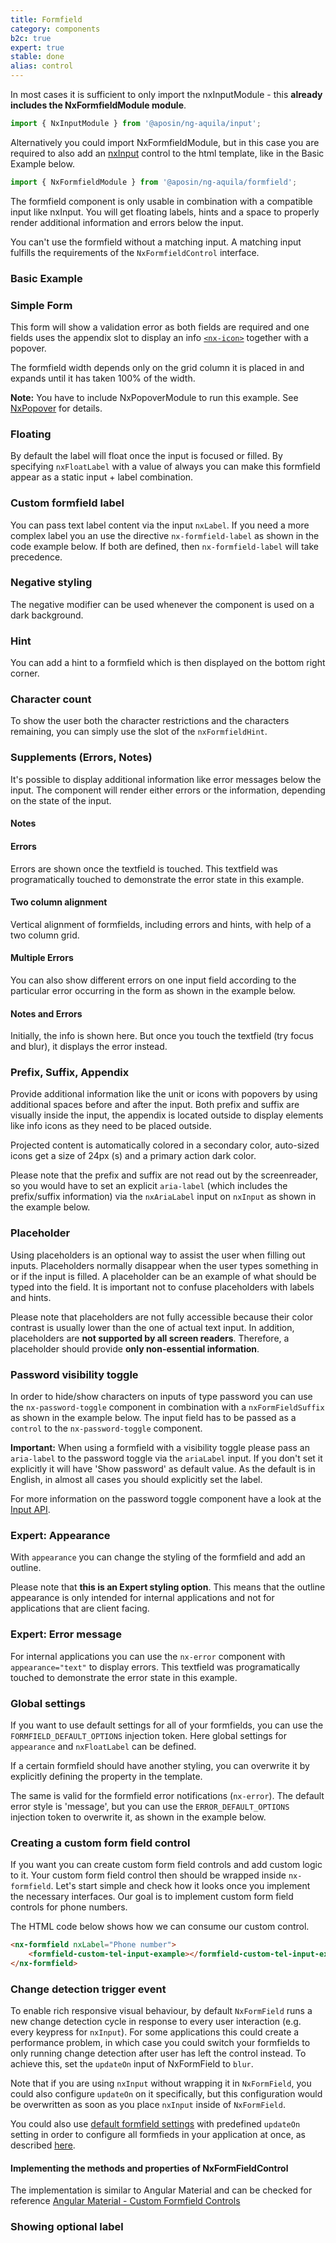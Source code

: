 ```yaml
---
title: Formfield
category: components
b2c: true
expert: true
stable: done
alias: control
---
```


In most cases it is sufficient to only import the nxInputModule - this **already includes the NxFormfieldModule module**.

```ts
import { NxInputModule } from '@aposin/ng-aquila/input';
```

Alternatively you could import NxFormfieldModule, but in this case you are required to also add an [nxInput](./documentation/input/overview) control to the html template, like in the Basic Example below.

```ts
import { NxFormfieldModule } from '@aposin/ng-aquila/formfield';
```

The formfield component is only usable in combination with a compatible input like nxInput. You will get floating labels, hints and a space to properly render additional information and errors below the input.

You can't use the formfield without a matching input. A matching input fulfills the requirements of the `NxFormfieldControl` interface.

### Basic Example

<!-- example(formfield-basic) -->

### Simple Form

This form will show a validation error as both fields are required and one fields uses the appendix slot to display an info [`<nx-icon>`](./documentation/icon/overview) together with a popover.

The formfield width depends only on the grid column it is placed in and expands until it has taken 100% of the width.

**Note:** You have to include NxPopoverModule to run this example. See [NxPopover](./documentation/popover/overview) for details.

<!-- example(formfield-simple-form) -->

### Floating

By default the label will float once the input is focused or filled. By specifying `nxFloatLabel` with a value of always you can make this formfield appear as a static input + label combination.

<!-- example(formfield-floating) -->

### Custom formfield label

You can pass text label content via the input `nxLabel`. If you need a more complex label you an use the directive `nx-formfield-label` as shown in the code example below. If both are defined, then `nx-formfield-label` will take precedence.

<!-- example(formfield-custom-label) -->

### Negative styling

The negative modifier can be used whenever the component is used on a dark background.

<!-- example(formfield-negative) -->

### Hint

You can add a hint to a formfield which is then displayed on the bottom right corner.

<!-- example(formfield-hint) -->

### Character count

To show the user both the character restrictions and the characters remaining, you can simply use the slot of the `nxFormfieldHint`.

<!-- example(formfield-character-count) -->

### Supplements (Errors, Notes)

It's possible to display additional information like error messages below the input. The component will render either errors or the information, depending on the state of the input.

#### Notes

<!-- example(formfield-note) -->

#### Errors

Errors are shown once the textfield is touched. This textfield was programatically touched to demonstrate the error state in this example.

<!-- example(formfield-error) -->

#### Two column alignment

Vertical alignment of formfields, including errors and hints, with help of a two column grid.

<!-- example(formfield-error-two-column) -->

#### Multiple Errors

You can also show different errors on one input field according to the particular error occurring in the form as shown in the example below.

<!-- example(formfield-multiple-errors) -->

#### Notes and Errors

Initially, the info is shown here. But once you touch the textfield (try focus and blur), it displays the error instead.

<!-- example(formfield-note-and-error) -->

### Prefix, Suffix, Appendix

Provide additional information like the unit or icons with popovers by using additional spaces before and after the input. Both prefix and suffix are visually inside the input, the appendix is located outside to display elements like info icons as they need to be placed outside.

Projected content is automatically colored in a secondary color, auto-sized icons get a size of 24px (s) and a primary action dark color.

Please note that the prefix and suffix are not read out by the screenreader, so you would have to set an explicit `aria-label` (which includes the prefix/suffix information) via the `nxAriaLabel` input on `nxInput` as shown in the example below.

<!-- example(formfield-prefix-suffix-appendix) -->

### Placeholder

Using placeholders is an optional way to assist the user when filling out inputs. Placeholders normally disappear when the user types something in or if the input is filled. A placeholder can be an example of what should be typed into the field. It is important not to confuse placeholders with labels and hints.

Please note that placeholders are not fully accessible because their color contrast is usually lower than the one of actual text input. In addition, placeholders are **not supported by all screen readers**. Therefore, a placeholder should provide **only non-essential information**.

<!-- example(formfield-placeholder) -->

### Password visibility toggle

In order to hide/show characters on inputs of type password you can use the `nx-password-toggle` component in combination with a `nxFormFieldSuffix` as shown in the example below. The input field has to be passed as a `control` to the `nx-password-toggle` component.

**Important:** When using a formfield with a visibility toggle please pass an `aria-label` to the password toggle via the `ariaLabel` input. If you don't set it explicitly it will have 'Show password' as default value. As the default is in English, in almost all cases you should explicitly set the label.

For more information on the password toggle component have a look at the [Input API](./documentation/input/api).

<!-- example(formfield-password-visibility) -->
<div class="docs-expert-container">

### Expert: Appearance

With `appearance` you can change the styling of the formfield and add an outline.

Please note that **this is an Expert styling option**. This means that the outline appearance is only intended for internal applications and not for applications that are client facing.

<!-- example(formfield-appearance) -->

### Expert: Error message

For internal applications you can use the `nx-error` component with `appearance="text"` to display errors. This textfield was programatically touched to demonstrate the error state in this example.

<!-- example(formfield-expert-error) -->

</div>

### Global settings

If you want to use default settings for all of your formfields, you can use the `FORMFIELD_DEFAULT_OPTIONS` injection token. Here global settings for `appearance` and `nxFloatLabel` can be defined.

If a certain formfield should have another styling, you can overwrite it by explicitly defining the property in the template.

The same is valid for the formfield error notifications (`nx-error`). The default error style is 'message', but you can use the `ERROR_DEFAULT_OPTIONS` injection token to overwrite it, as shown in the example below.

<!-- example(formfield-global) -->

### Creating a custom form field control

If you want you can create custom form field controls and add custom logic to it. Your custom form field control then should be wrapped inside `nx-formfield`. Let's start simple and check how it looks once you implement the necessary interfaces. Our goal is to implement custom form field controls for phone numbers.

The HTML code below shows how we can consume our custom control.

```html
<nx-formfield nxLabel="Phone number">
    <formfield-custom-tel-input-example></formfield-custom-tel-input-example>
</nx-formfield>
```

<!-- example(formfield-custom) -->

### Change detection trigger event

To enable rich responsive visual behaviour, by default `NxFormField` runs a new change detection cycle in response to every user interaction (e.g. every keypress for `nxInput`). For some applications this could create a performance problem, in which case you could switch your formfields to only running change detection after user has left the control instead. To achieve this, set the `updateOn` input of NxFormField to `blur`.

Note that if you are using `nxInput` without wrapping it in `NxFormField`, you could also configure `updateOn` on it specifically, but this configuration would be overwritten as soon as you place `nxInput` inside of `NxFormField`.

You could also use [default formfield settings](./documentation/formfield/overview#global-settings) with predefined `updateOn` setting in order to configure all formfieds in your application at once, as described [here](./documentation/formfield/overview#global-settings).

<!-- example(formfield-changedetection) -->

#### Implementing the methods and properties of NxFormFieldControl

The implementation is similar to Angular Material and can be checked for reference [Angular Material - Custom Formfield Controls](https://material.angular.io/guide/creating-a-custom-form-field-control)

<!-- example(formfield-custom-tel-input) -->

### Showing optional label
<!-- example(formfield-optional-label) -->
